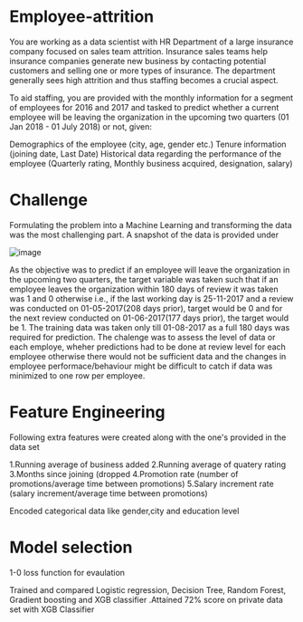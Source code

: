 
# Employee-attrition

You are working as a data scientist with HR Department of a large insurance company focused on sales team attrition. Insurance sales teams help insurance companies generate new business by contacting potential customers and selling one or more types of insurance. The department generally sees high attrition and thus staffing becomes a crucial aspect.

To aid staffing, you are provided with the monthly information for a segment of employees for 2016 and 2017 and tasked to predict whether a current employee will be leaving the organization in the upcoming two quarters (01 Jan 2018 - 01 July 2018) or not, given:

Demographics of the employee (city, age, gender etc.)
Tenure information (joining date, Last Date)
Historical data regarding the performance of the employee (Quarterly rating, Monthly business acquired, designation, salary)

# Challenge 

Formulating the problem into a Machine Learning and transforming the data was the most challenging part. A snapshot of the data is provided under

![image](https://user-images.githubusercontent.com/42665120/201439109-24968014-816a-4d7e-804d-415956d85d53.png)

As the objective was to predict if an employee will leave the organization in the upcoming two quarters, the target variable was taken such that if an employee leaves the organization within 180 days of review it was taken was 1 and 0 otherwise i.e., if the last working day is 25-11-2017 and a review was conducted on 01-05-2017(208 days prior), target would be 0 and for the next review conducted on 01-06-2017(177 days prior), the target would be 1. The training data was taken only till 01-08-2017 as a full 180 days was required for prediction. The chalenge was to assess the level of data or each employe, wheher predictions had to be done at review level for each employee otherwise there would not be sufficient data and the changes in employee performace/behaviour might be difficult to catch if data was minimized to one row per employee.

# Feature Engineering

Following extra features were created along with the one's provided in the data set

1.Running average of business added 
2.Running average of quatery rating
3.Months since joining (dropped
4.Promotion rate (number of promotions/average time between promotions) 
5.Salary increment rate (salary increment/average time between promotions)

Encoded categorical data like gender,city and education level

# Model selection

1-0 loss function for evaulation

Trained and compared Logistic regression, Decision Tree, Random Forest, Gradient boosting and XGB classifier .Attained 72% score on private data set with XGB Classifier


